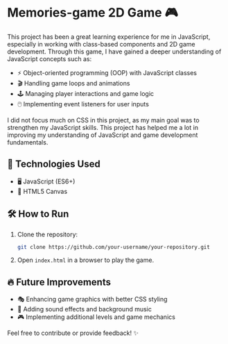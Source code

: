 # Memories-game 2D Game 🎮

This project has been a great learning experience for me in JavaScript, especially in working with class-based components and 2D game development. Through this game, I have gained a deeper understanding of JavaScript concepts such as:

- ⚡ Object-oriented programming (OOP) with JavaScript classes
- 🎬 Handling game loops and animations
- 🕹️ Managing player interactions and game logic
- 🖱️ Implementing event listeners for user inputs

I did not focus much on CSS in this project, as my main goal was to strengthen my JavaScript skills. This project has helped me a lot in improving my understanding of JavaScript and game development fundamentals.

## 🚀 Technologies Used
- 🖥️ JavaScript (ES6+)
- 🎨 HTML5 Canvas

## 🛠️ How to Run
1. Clone the repository:
   ```sh
   git clone https://github.com/your-username/your-repository.git
   ```
2. Open `index.html` in a browser to play the game.

## 🔥 Future Improvements
- 🎭 Enhancing game graphics with better CSS styling
- 🎵 Adding sound effects and background music
- 🎮 Implementing additional levels and game mechanics

Feel free to contribute or provide feedback! ✨

